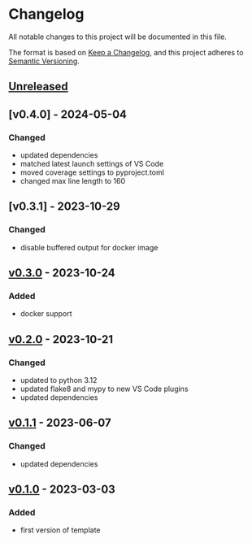 # Changelog

All notable changes to this project will be documented in this file.

The format is based on [Keep a Changelog](https://keepachangelog.com/en/1.0.0/),
and this project adheres to [Semantic Versioning](https://semver.org/spec/v2.0.0.html).

## [Unreleased]

## [v0.4.0] - 2024-05-04

### Changed

- updated dependencies
- matched latest launch settings of VS Code
- moved coverage settings to pyproject.toml
- changed max line length to 160

## [v0.3.1] - 2023-10-29

### Changed

- disable buffered output for docker image

## [v0.3.0] - 2023-10-24

### Added

- docker support

## [v0.2.0] - 2023-10-21

### Changed

- updated to python 3.12
- updated flake8 and mypy to new VS Code plugins
- updated dependencies

## [v0.1.1] - 2023-06-07

### Changed

- updated dependencies

## [v0.1.0] - 2023-03-03

### Added

- first version of template

[unreleased]: https://github.com/yawn77/tmplpython/compare/v0.3.0...HEAD
[v0.3.0]: https://github.com/yawn77/tmplpython/compare/v0.2.0...v0.3.0
[v0.2.0]: https://github.com/yawn77/tmplpython/compare/v0.1.1...v0.2.0
[v0.1.1]: https://github.com/yawn77/tmplpython/compare/v0.1.0...v0.1.1
[v0.1.0]: https://github.com/yawn77/tmplpython/releases/tag/v0.1.0
